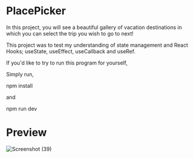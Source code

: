 # PlacePicker

In this project, you will see a beautiful gallery of vacation destinations in which you can select the trip you wish to go to next! 

This project was to test my understanding of state management and React Hooks; useState, useEffect, useCallback and useRef.

If you'd like to try to run this program for yourself,

Simply run, 

npm install 

and 

npm run dev


# Preview

![Screenshot (39)](https://github.com/ZainNasir2561/PlacePicker/assets/102922448/72eb3086-c4bd-4989-944b-295291082c49)

